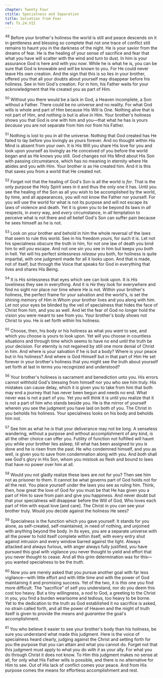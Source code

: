 ```yaml
---
chapter: Twenty Four
ctitle: Specialness and Separation
title: Salvation from Fear
ref: Tx.24.VII
---
```


<sup>49</sup> Before your brother's holiness the world is still and peace descends
on it in gentleness and blessing so complete that not one trace of
conflict still remains to haunt you in the darkness of the night. He is
your savior from the dreams of fear. He is the healing of your sense of
sacrifice and fear that what you have will scatter with the wind and
turn to dust. In him is your assurance God is here and with you *now*.
While he is what he is, you can be sure that God is knowable and *will*
be known to you. For He could never leave His own creation. And the sign
that this is so lies in your brother, offered you that all your doubts
about yourself may disappear before his holiness. See in him God's
creation. For in him, his Father waits for your acknowledgment that He
created you as part of Him.

<sup>50</sup> Without you there would be a lack in God, a Heaven incomplete, a Son
without a Father. There could be no universe and no reality. For what
God wills is whole and part of Him because His Will is One. Nothing
alive that is not part of Him, and nothing *is* but is alive in Him.
Your brother's holiness shows you that God is one with him and you—that
what he has is yours *because* you are not separate from him nor from
his Father.

<sup>51</sup> Nothing is lost to you in all the universe. Nothing that God created
has He failed to lay before you lovingly as yours forever. And no
thought within His Mind is absent from your own. It is His Will you
share His love for you and look upon yourself as lovingly as He
conceived of you before the world began and as He knows you still. God
changes not His Mind about His Son with passing circumstance, which has
no meaning in eternity where He abides and you with Him. Your brother
*is* as He created him. And it is this that saves you from a world that
He created not.

<sup>52</sup> Forget not that the healing of God's Son is all the world is *for*.
That is the only purpose the Holy Spirit sees in it and thus the only
one it has. Until you see the healing of the Son as all you wish to be
accomplished by the world, by time, and all appearances, you will not
know the Father nor yourself. For you will use the world for what is not
its purpose and will not escape its laws of violence and death. Yet it
is given you to be beyond its laws in *all* respects, in *every* way,
and *every* circumstance, in *all* temptation to perceive what is not
there and *all* belief God's Son can suffer pain because he sees himself
as he is not.

<sup>53</sup> Look on your brother and behold in him the whole reversal of the laws
that seem to rule this world. See in his freedom *yours*, for such it
is. Let not his specialness obscure the truth in him, for not one law of
death you bind him to will *you* escape. And not one sin you see in him
but keeps you *both* in hell. Yet will his perfect sinlessness *release*
you both, for holiness is quite impartial, with one judgment made for
all it looks upon. And that is made, not of itself, but through the
Voice that speaks for God in everything that lives and shares His Being.

<sup>54</sup> It is *His* sinlessness that eyes which see can look upon. It is
*His* loveliness they see in everything. And it is *He* they look for
everywhere and find no sight nor place nor time where He is not. Within
your brother's holiness, the perfect frame for your salvation and the
world's, is set the shining memory of Him in Whom your brother lives and
you along with him. Let not your eyes be blinded by the veil of
specialness that hides the face of Christ from him, and you as well. And
let the fear of God no longer hold the vision you were meant to see from
you. Your brother's body shows not Christ to you. He *is* set forth
within his holiness.

<sup>55</sup> Choose, then, his body or his holiness as what you *want* to see, and
which you choose is yours to look upon. Yet will you choose in countless
situations and through time which seems to have no end until the truth
be your decision. For eternity is not regained by still one more denial
of Christ in him. And where is your salvation if he is but a body? Where
is your peace but in his holiness? And where is God Himself but in that
part of Him He set forever in your brother's holiness that you might see
the truth about yourself set forth at last in terms you recognized and
understood?

<sup>56</sup> Your brother's holiness is sacrament and benediction unto you. His
errors cannot withhold God's blessing from himself nor you who see him
truly. His mistakes can cause delay, which it is given you to take from
him that both may end a journey that has never been begun and needs no
end. What never was is not a part of you. Yet you will *think* it is
until you realize that it is not a part of him who stands beside you. He
is the mirror of yourself wherein you see the judgment you have laid on
both of you. The Christ in you beholds his holiness. Your specialness
looks on his body and beholds him not.

<sup>57</sup> See him as what he *is* that your deliverance may not be long. A
senseless wandering, without a purpose and without accomplishment of any
kind, is all the other choice can offer you. Futility of function not
fulfilled will haunt you while your brother lies asleep, till what has
been assigned to you is done and he is risen from the past. He who
condemned himself, and you as well, is given you to save from
condemnation along with you. And *both* shall see God's glory in His
Son, whom you mistook as flesh and bound to laws that have no power over
him at all.

<sup>58</sup> Would you not gladly realize these laws are not for you? Then see him
not as prisoner to them. It cannot be what governs part of God holds not
for all the rest. You place yourself under the laws you see as ruling
him. Think, then, how great the love of God for you must be that He has
given you a part of Him to save from pain and give you happiness. And
never doubt but that your specialness will disappear before the Will of
God, Who loves each part of Him with equal love \[and care\]. The Christ
in you *can* see your brother truly. Would *you* decide against the
holiness He sees?

<sup>59</sup> Specialness is the function which you gave yourself. It stands for
you alone, as self-created, self-maintained, in need of nothing, and
unjoined with anything beyond the body. In its eyes, you are a separate
universe with all the power to hold itself complete within itself, with
every entry shut against intrusion and every window barred against the
light. Always attacked and always furious, with anger always fully
justified, you have pursued this goal with vigilance you never thought
to yield and effort that you never thought to cease. And all this grim
determination was for this—you wanted specialness to be the *truth*.

<sup>60</sup> Now you are merely asked that you pursue another goal with far less
vigilance—with little effort and with little time and with the power of
God maintaining it and promising success. Yet of the two, it is *this*
one you find more difficult. The “sacrifice” of self you understand, nor
do you deem this cost too heavy. But a tiny willingness, a nod to God, a
greeting to the Christ in you, you find a burden wearisome and tedious,
too heavy to be borne. Yet to the dedication to the truth as God
established it no sacrifice is asked, no strain called forth, and all
the power of Heaven and the might of truth itself is given to provide
the means and *guarantee* the goal's accomplishment.

<sup>61</sup> You who believe it easier to see your brother's body than his
holiness, be sure you understand what made this judgment. Here is the
voice of specialness heard clearly, judging against the Christ and
setting forth for you the purpose that you can attain and what you
cannot do. Forget not that this judgment must apply to what you do with
*it* as your ally. For what you do through Christ it does not know. To
Him this judgment makes no sense at all, for only what His Father wills
is possible, and there is no alternative for Him to see. Out of His lack
of conflict comes your peace. And from His purpose comes the means for
effortless accomplishment and rest.

